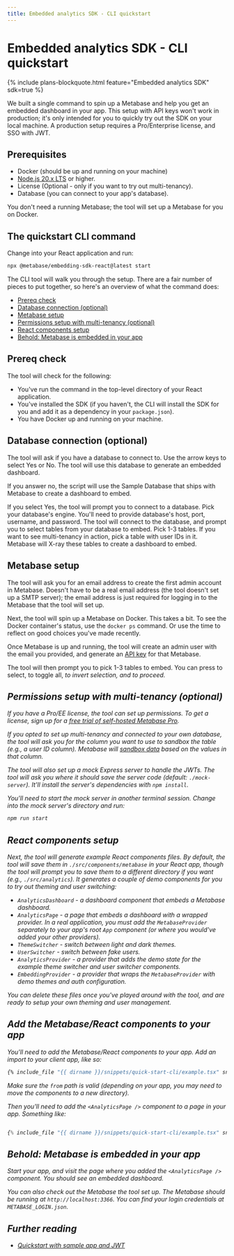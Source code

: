 ```yaml
---
title: Embedded analytics SDK - CLI quickstart
---
```


# Embedded analytics SDK - CLI quickstart

{% include plans-blockquote.html feature="Embedded analytics SDK" sdk=true %}

We built a single command to spin up a Metabase and help you get an embedded dashboard in your app. This setup with API keys won't work in production; it's only intended for you to quickly try out the SDK on your local machine. A production setup requires a Pro/Enterprise license, and SSO with JWT.

## Prerequisites

- Docker (should be up and running on your machine)
- [Node.js 20.x LTS](https://nodejs.org/en) or higher.
- License (Optional - only if you want to try out multi-tenancy).
- Database (you can connect to your app's database).

You don't need a running Metabase; the tool will set up a Metabase for you on Docker.

## The quickstart CLI command

Change into your React application and run:

```sh
npx @metabase/embedding-sdk-react@latest start
```

The CLI tool will walk you through the setup. There are a fair number of pieces to put together, so here's an overview of what the command does:

- [Prereq check](#prereq-check)
- [Database connection (optional)](#database-connection-optional)
- [Metabase setup](#metabase-setup)
- [Permissions setup with multi-tenancy (optional)](#permissions-setup-with-multi-tenancy-optional)
- [React components setup](#react-components-setup)
- [Behold: Metabase is embedded in your app](#behold-metabase-is-embedded-in-your-app)

## Prereq check

The tool will check for the following:

- You've run the command in the top-level directory of your React application.
- You've installed the SDK (if you haven't, the CLI will install the SDK for you and add it as a dependency in your `package.json`).
- You have Docker up and running on your machine.

## Database connection (optional)

The tool will ask if you have a database to connect to. Use the arrow keys to select Yes or No. The tool will use this database to generate an embedded dashboard.

If you answer no, the script will use the Sample Database that ships with Metabase to create a dashboard to embed.

If you select Yes, the tool will prompt you to connect to a database. Pick your database's engine. You'll need to provide database's host, port, username, and password. The tool will connect to the database, and prompt you to select tables from your database to embed. Pick 1-3 tables. If you want to see multi-tenancy in action, pick a table with user IDs in it. Metabase will X-ray these tables to create a dashboard to embed.

## Metabase setup

The tool will ask you for an email address to create the first admin account in Metabase. Doesn't have to be a real email address (the tool doesn't set up a SMTP server); the email address is just required for logging in to the Metabase that the tool will set up.

Next, the tool will spin up a Metabase on Docker. This takes a bit. To see the Docker container's status, use the `docker ps` command. Or use the time to reflect on good choices you've made recently.

Once Metabase is up and running, the tool will create an admin user with the email you provided, and generate an [API key](../../people-and-groups/api-keys.md) for that Metabase.

The tool will then prompt you to pick 1-3 tables to embed. You can press <space> to select, <a> to toggle all, <i> to invert selection, and <enter> to proceed.

## Permissions setup with multi-tenancy (optional)

If you have a Pro/EE license, the tool can set up permissions. To get a license, sign up for a [free trial of self-hosted Metabase Pro](https://www.metabase.com/pricing/).

If you opted to set up multi-tenancy and connected to your own database, the tool will ask you for the column you want to use to sandbox the table (e.g., a user ID column). Metabase will [sandbox data](../../permissions/data-sandboxes.md) based on the values in that column.

The tool will also set up a mock Express server to handle the JWTs. The tool will ask you where it should save the server code (default: `./mock-server`). It'll install the server's dependencies with `npm install`.

You'll need to start the mock server in another terminal session. Change into the mock server's directory and run:

```sh
npm run start
```

## React components setup

Next, the tool will generate example React components files. By default, the tool will save them in `./src/components/metabase` in your React app, though the tool will prompt you to save them to a different directory if you want (e.g., `./src/analytics`).
It generates a couple of demo components for you to try out theming and user switching:

- `AnalyticsDashboard` - a dashboard component that embeds a Metabase dashboard.
- `AnalyticsPage` - a page that embeds a dashboard with a wrapped provider. In a real application, you must add the `MetabaseProvider` separately to your app's root `App` component (or where you would've added your other providers).
- `ThemeSwitcher` - switch between light and dark themes.
- `UserSwitcher` - switch between fake users.
- `AnalyticsProvider` - a provider that adds the demo state for the example theme switcher and user switcher components.
- `EmbeddingProvider` - a provider that wraps the `MetabaseProvider` with demo themes and auth configuration.

You can delete these files once you've played around with the tool, and are ready to setup your own theming and user management.

## Add the Metabase/React components to your app

You'll need to add the Metabase/React components to your app. Add an import to your client app, like so:

```sh
{% include_file "{{ dirname }}/snippets/quick-start-cli/example.tsx" snippet="imports" %}
```

Make sure the `from` path is valid (depending on your app, you may need to move the components to a new directory).

Then you'll need to add the `<AnalyticsPage />` component to a page in your app. Something like:

```jsx

{% include_file "{{ dirname }}/snippets/quick-start-cli/example.tsx" snippet="example" %}
```

## Behold: Metabase is embedded in your app

Start your app, and visit the page where you added the `<AnalyticsPage />` component. You should see an embedded dashboard.

You can also check out the Metabase the tool set up. The Metabase should be running at `http://localhost:3366`. You can find your login credentials at `METABASE_LOGIN.json`.

## Further reading

- [Quickstart with sample app and JWT](./quickstart.md)
